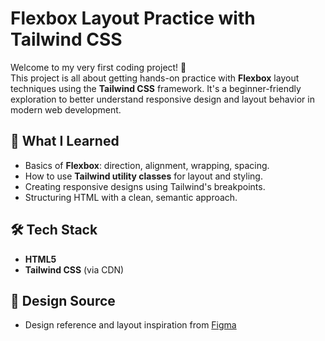 # Flexbox Layout Practice with Tailwind CSS

Welcome to my very first coding project! 🎉  
This project is all about getting hands-on practice with **Flexbox** layout techniques using the **Tailwind CSS** framework. It's a beginner-friendly exploration to better understand responsive design and layout behavior in modern web development.

## 🚀 What I Learned
- Basics of **Flexbox**: direction, alignment, wrapping, spacing.
- How to use **Tailwind utility classes** for layout and styling.
- Creating responsive designs using Tailwind's breakpoints.
- Structuring HTML with a clean, semantic approach.

## 🛠️ Tech Stack
- **HTML5**
- **Tailwind CSS** (via CDN)

## 🎨 Design Source

- Design reference and layout inspiration from [Figma](https://figma.com)
